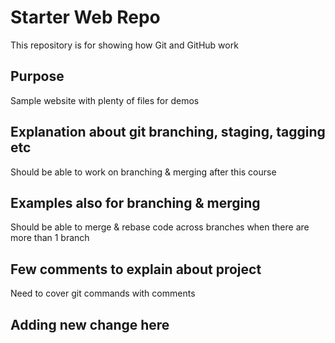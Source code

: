 # Starter Web Repo

This repository is for showing how Git and GitHub work

## Purpose

Sample website with plenty of files for demos

## Explanation about git branching, staging, tagging etc
 Should be able to work on branching & merging after this course

## Examples also for branching & merging
 Should be able to merge & rebase code across branches when there are more than 1 branch

## Few comments to explain about project
 Need to cover git commands with comments

## Adding new change here



 
